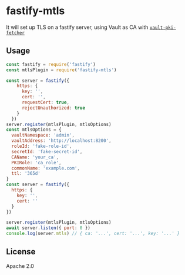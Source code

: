 # fastify-mtls

It will set up TLS on a fastify server, using Vault as CA with [`vault-pki-fetcher`](https://github.com/platformatic/vault-pki-fetcher)

## Usage

```javascript
const fastify = require('fastify')
const mtlsPlugin = require('fastify-mtls')

const server = fastify({
    https: {
      key: '',
      cert: '',
      requestCert: true,
      rejectUnauthorized: true
    }
  })
server.register(mtlsPlugin, mtlsOptions)
const mtlsOptions = {
  vaultNamespace: 'admin',
  vaultAddress: 'http://localhost:8200',
  roleId: 'fake-role-id',
  secretId: 'fake-secret-id',
  CAName: 'your_ca',
  PKIRole: 'ca_role',
  commonName: 'example.com',
  ttl: '365d'
}
const server = fastify({
  https: {
    key: '',
    cert: ''
  }
})

server.register(mtlsPlugin, mtlsOptions)
await server.listen({ port: 0 })
console.log(server.mtls) // { ca: '...', cert: '...', key: '...' }
```

## License

Apache 2.0